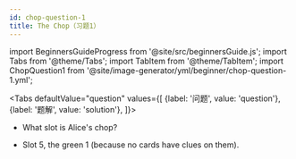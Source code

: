 ```yaml
---
id: chop-question-1
title: The Chop（习题1）
---
```


import BeginnersGuideProgress from '@site/src/beginnersGuide.js';
import Tabs from '@theme/Tabs';
import TabItem from '@theme/TabItem';
import ChopQuestion1 from '@site/image-generator/yml/beginner/chop-question-1.yml';

<BeginnersGuideProgress id="chop-question-1" />

<!-- lint disable no-undefined-references -->

<Tabs
  defaultValue="question"
  values={[
    {label: '问题', value: 'question'},
    {label: '题解', value: 'solution'},
  ]}>
<TabItem value="question">

- What slot is Alice's chop?

</TabItem>
<TabItem value="solution">

- Slot 5, the green 1 (because no cards have clues on them).

</TabItem>
</Tabs>

<ChopQuestion1 />
